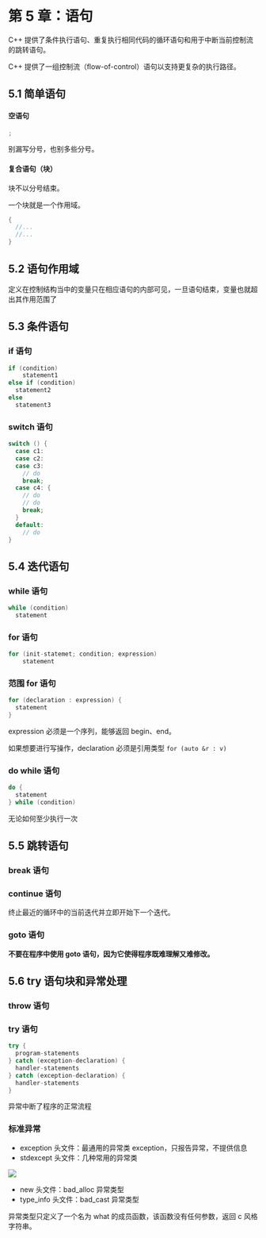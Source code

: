 # 第 5 章：语句

C++ 提供了条件执行语句、重复执行相同代码的循环语句和用于中断当前控制流的跳转语句。

C++ 提供了一组控制流（flow-of-control）语句以支持更复杂的执行路径。

## 5.1 简单语句

#### 空语句

```c++
;
```

别漏写分号，也别多些分号。

#### 复合语句（块）

块不以分号结束。

一个块就是一个作用域。

```c++
{
  //...
  //...
}
```

## 5.2 语句作用域

定义在控制结构当中的变量只在相应语句的内部可见，一旦语句结束，变量也就超出其作用范围了



## 5.3 条件语句

### if 语句

```c++
if (condition)
	statement1
else if (condition)
  statement2
else
  statement3
```

### switch 语句

```c++
switch () {
  case c1:
  case c2:
  case c3:
    // do
    break;
  case c4: {
    // do
    // do
    break;
  }
  default:
    // do	
}
```



## 5.4 迭代语句

### while 语句

```c++
while (condition)
  statement
```

### for 语句

```c++
for (init-statemet; condition; expression)
  	statement
```

### 范围 for 语句

```c++
for (declaration : expression) {
  statement
}
```

expression 必须是一个序列，能够返回 begin、end。

如果想要进行写操作，declaration 必须是引用类型 `for (auto &r : v)`

### do while 语句

```c++
do {
  statement
} while (condition)
```

无论如何至少执行一次

## 5.5 跳转语句

### break 语句

### continue 语句

终止最近的循环中的当前迭代并立即开始下一个迭代。

### goto 语句

**不要在程序中使用 goto 语句，因为它使得程序既难理解又难修改。**



## 5.6 try 语句块和异常处理

### throw 语句

### try 语句

```c++
try {
  program-statements
} catch (exception-declaration) {
  handler-statements
} catch (exception-declaration) {
  handler-statements
}
```

异常中断了程序的正常流程

### 标准异常

- exception 头文件：最通用的异常类 exception，只报告异常，不提供信息
- stdexcept 头文件：几种常用的异常类

![](https://file.wangsijie.top/blog/202209210929378.jpeg)

- new 头文件：bad_alloc 异常类型
- type_info 头文件：bad_cast 异常类型



异常类型只定义了一个名为 what 的成员函数，该函数没有任何参数，返回 c 风格字符串。
